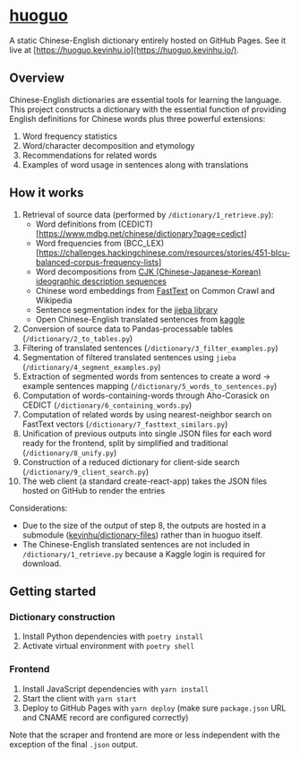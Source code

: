 # [huoguo](https://huoguo.kevinhu.io)

A static Chinese-English dictionary entirely hosted on GitHub Pages. See it live at [https://huoguo.kevinhu.io](https://huoguo.kevinhu.io/).

## Overview

Chinese-English dictionaries are essential tools for learning the language. This project constructs a dictionary with the essential function of providing English definitions for Chinese words plus three powerful extensions:

1. Word frequency statistics
2. Word/character decomposition and etymology
3. Recommendations for related words
4. Examples of word usage in sentences along with translations

## How it works

1. Retrieval of source data (performed by `/dictionary/1_retrieve.py`):
   - Word definitions from (CEDICT)[https://www.mdbg.net/chinese/dictionary?page=cedict]
   - Word frequencies from (BCC_LEX)[https://challenges.hackingchinese.com/resources/stories/451-blcu-balanced-corpus-frequency-lists]
   - Word decompositions from [CJK (Chinese-Japanese-Korean) ideographic description sequences](https://github.com/cjkvi/cjkvi-ids)
   - Chinese word embeddings from [FastText](https://fasttext.cc/docs/en/crawl-vectors.html) on Common Crawl and Wikipedia
   - Sentence segmentation index for the [jieba library](https://github.com/fxsjy/jieba)
   - Open Chinese-English translated sentences from [kaggle](https://www.kaggle.com/terrychanorg/translation2019zh)
2. Conversion of source data to Pandas-processable tables (`/dictionary/2_to_tables.py`)
3. Filtering of translated sentences (`/dictionary/3_filter_examples.py`)
4. Segmentation of filtered translated sentences using `jieba` (`/dictionary/4_segment_examples.py`)
5. Extraction of segmented words from sentences to create a word -> example sentences mapping (`/dictionary/5_words_to_sentences.py`)
6. Computation of words-containing-words through Aho-Corasick on CEDICT (`/dictionary/6_containing_words.py`)
7. Computation of related words by using nearest-neighbor search on FastText vectors (`/dictionary/7_fasttext_similars.py`)
8. Unification of previous outputs into single JSON files for each word ready for the frontend, split by simplified and traditional (`/dictionary/8_unify.py`)
9. Construction of a reduced dictionary for client-side search (`/dictionary/9_client_search.py`)
10. The web client (a standard create-react-app) takes the JSON files hosted on GitHub to render the entries

Considerations:

- Due to the size of the output of step 8, the outputs are hosted in a submodule ([kevinhu/dictionary-files](https://github.com/kevinhu/dictionary-files)) rather than in huoguo itself.
- The Chinese-English translated sentences are not included in `/dictionary/1_retrieve.py` because a Kaggle login is required for download.

## Getting started

### Dictionary construction

1. Install Python dependencies with `poetry install`
2. Activate virtual environment with `poetry shell`

### Frontend

1. Install JavaScript dependencies with `yarn install`
2. Start the client with `yarn start`
3. Deploy to GitHub Pages with `yarn deploy` (make sure `package.json` URL and CNAME record are configured correctly)

Note that the scraper and frontend are more or less independent with the exception of the final `.json` output.


